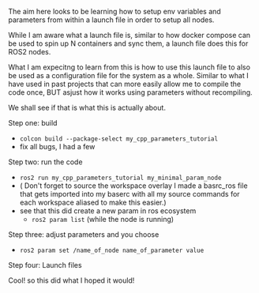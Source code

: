 The aim here looks to be learning how to setup env variables and parameters from within a launch file in order to setup all nodes.

While I am aware what a launch file is, similar to how docker compose can be used to spin up N containers and sync them, a launch file does this for ROS2 nodes. 

What I am expecitng to learn from this is how to use this launch file to also be used as a configuration file for the system as a whole. Similar to what I have used in past projects that can more easily allow me to compile the code once, BUT asjust how it works using parameters without recompiling.

We shall see if that is what this is actually about.

Step one: build
- `colcon build --package-select my_cpp_parameters_tutorial`
- fix all bugs, I had a few

Step two: run the code
- `ros2 run my_cpp_parameters_tutorial my_minimal_param_node`
- ( Don't forget to source the workspace overlay I made a basrc_ros file that gets imported into my baserc with all my source commands for each workspace aliased to make this easier.)
- see that this did create a new param in ros ecosystem
  - `ros2 param list` (while the node is running)

Step three: adjust parameters and you choose
- `ros2 param set /name_of_node name_of_parameter value`

Step four: Launch files


Cool! so this did what I hoped it would!